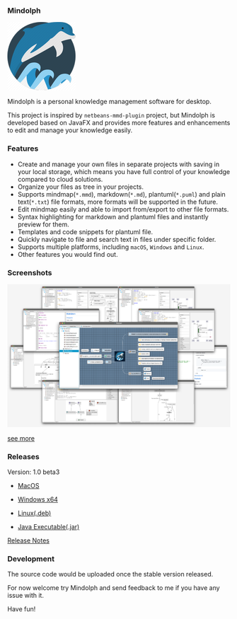 ### Mindolph

![](./DemoProject/app_30.png)

Mindolph is a personal knowledge management software for desktop. 

This project is inspired by `netbeans-mmd-plugin` project, but Mindolph is developed based on JavaFX and provides more features and enhancements to edit and manage your knowledge easily.
                                              

### Features
* Create and manage your own files in separate projects with saving in your local storage, which means you have full control of your knowledge compared to cloud solutions.
* Organize your files as tree in your projects.
* Supports mindmap(`*.mmd`), markdown(`*.md`), plantuml(`*.puml`) and plain text(`*.txt`) file formats, more formats will be supported in the future.
* Edit mindmap easily and able to import from/export to other file formats.
* Syntax highlighting for markdown and plantuml files and instantly preview for them.
* Templates and code snippets for plantuml file.
* Quickly navigate to file and search text in files under specific folder.
* Supports multiple platforms, including `macOS`, `Windows` and `Linux`.
* Other features you would find out.


### Screenshots
![](docs/main.png)

[see more](docs/screenshots.md)


### Releases

Version: 1.0 beta3

* [MacOS](https://github.com/mindolph/Mindolph/releases/download/1.0-beta3/Mindolph-1.0-beta3.dmg)

* [Windows x64](https://github.com/mindolph/Mindolph/releases/download/1.0-beta3/Mindolph-1.0-beta3.msi)

* [Linux(.deb)](https://github.com/mindolph/Mindolph/releases/download/1.0-beta3/mindolph_1.0-beta3_amd64.deb)

* [Java Executable(.jar)](https://github.com/mindolph/Mindolph/releases/download/1.0-beta3/Mindolph-1.0-beta3.jar)

[Release Notes](docs/release_notes.md)


### Development

The source code would be uploaded once the stable version released.

For now welcome try Mindolph and send feedback to me if you have any issue with it.

Have fun!